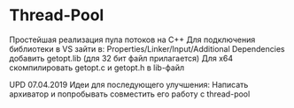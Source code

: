 # Thread-Pool

Простейшая реализация пула потоков на C++
Для подключения библиотеки в VS зайти в: Properties/Linker/Input/Additional Dependencies добавить getopt.lib (для 32 бит файл прилагается)
Для x64 скомпилировать getopt.c и getopt.h в lib-файл

UPD 07.04.2019 Идеи для последующего улучшения:
Написать архиватор и попробывать совместить его работу с thread-pool



